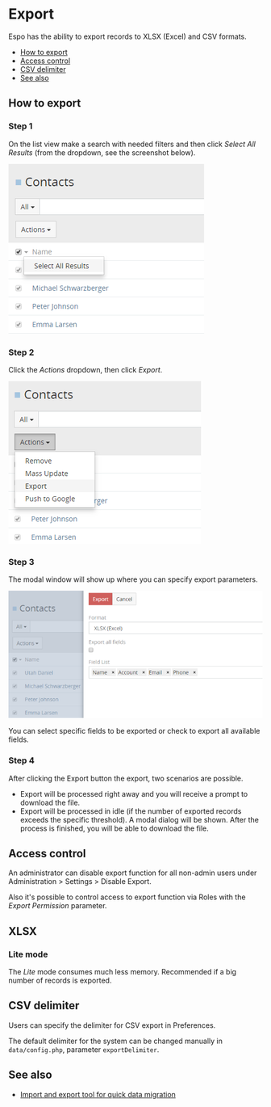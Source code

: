 # Export

Espo has the ability to export records to XLSX (Excel) and CSV formats.

* [How to export](#how-to-export)
* [Access control](#access-control)
* [CSV delimiter](#csv-delimiter)
* [See also](#see-also)

## How to export

### Step 1

On the list view make a search with needed filters and then click *Select All Results* (from the dropdown, see the screenshot below).

![Select all results](https://raw.githubusercontent.com/espocrm/documentation/master/docs/_static/images/user-guide/export/export-1.png)

### Step 2

Click the *Actions* dropdown, then click *Export*.

![Click Export action](https://raw.githubusercontent.com/espocrm/documentation/master/docs/_static/images/user-guide/export/export-2.png)

### Step 3

The modal window will show up where you can specify export parameters.

![Click Export action](https://raw.githubusercontent.com/espocrm/documentation/master/docs/_static/images/user-guide/export/export-3.png)

You can select specific fields to be exported or check to export all available fields.

### Step 4

After clicking the Export button the export, two scenarios are possible.

* Export will be processed right away and you will receive a prompt to download the file.
* Export will be processed in idle (if the number of exported records exceeds the specific threshold). A modal dialog will be shown. After the process is finished, you will be able to download the file.

## Access control

An administrator can disable export function for all non-admin users under Administration > Settings > Disable Export.

Also it's possible to control access to export function via Roles with the *Export Permission* parameter.

## XLSX

### Lite mode

The *Lite* mode consumes much less memory. Recommended if a big number of records is exported.

## CSV delimiter

Users can specify the delimiter for CSV export in Preferences.

The default delimiter for the system can be changed manually in `data/config.php`, parameter `exportDelimiter`.

## See also

* [Import and export tool for quick data migration](https://www.espocrm.com/tips/import-export/)
